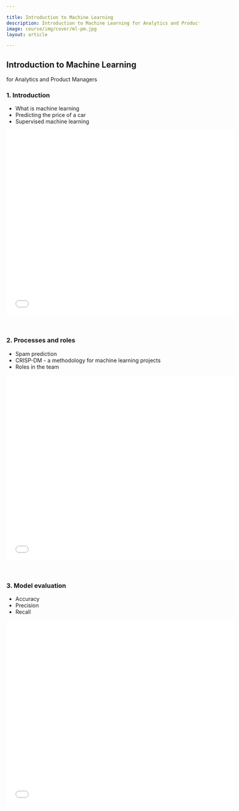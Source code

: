 ```yaml
---

title: Introduction to Machine Learning
description: Introduction to Machine Learning for Analytics and Product Managers
image: course/img/cover/ml-pm.jpg
layout: article

---
```



## Introduction to Machine Learning
for Analytics and Product Managers


### 1. Introduction

* What is machine learning
* Predicting the price of a car
* Supervised machine learning


<iframe src="//www.slideshare.net/slideshow/embed_code/key/nUAjH1eQf8zM0G" width="595" height="485" frameborder="0" marginwidth="0" marginheight="0" scrolling="no" class="presentation" allowfullscreen> </iframe>

&nbsp;

### 2. Processes and roles

* Spam prediction
* CRISP-DM - a methodology for machine learning projects
* Roles in the team

<iframe src="//www.slideshare.net/slideshow/embed_code/key/2WpnuE7vPO2Feu" width="595" height="485" frameborder="0" marginwidth="0" marginheight="0" scrolling="no" class="presentation" allowfullscreen> </iframe>

&nbsp;

### 3. Model evaluation

* Accuracy
* Precision
* Recall

<iframe src="//www.slideshare.net/slideshow/embed_code/key/2hXQcV7igzP9Go" width="595" height="485" frameborder="0" marginwidth="0" marginheight="0" scrolling="no" class="presentation" allowfullscreen> </iframe>

&nbsp;
